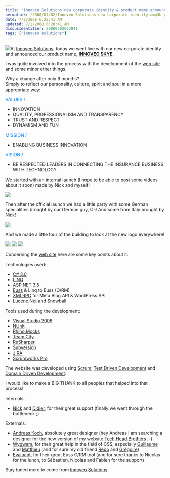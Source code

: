 ```yaml
---
title: "Innoveo Solutions new corporate identity & product name announced"
permalink: /2008/07/02/Innoveo-Solutions-new-corporate-identity-amp3b-product-name-announced/
date: 7/2/2008 6:28:41 AM
updated: 7/2/2008 6:28:41 AM
disqusIdentifier: 20080702062841
tags: ["innoveo solutions"]
---
```

<font color="#0080ff">![](http://farm4.static.flickr.com/3039/2629237282_b1bae653e6_o.jpg)</font>At [Innoveo Solutions](http://www.innoveo.com/), today we went live with our new corporate identity and announced our product name, [**INNOVEO SKYE**](http://www.innoveo.com/Products.aspx).

I was quite involved into the process with the development of the [web site](http://www.innoveo.com/) and some minor other things.
<!-- more -->

Why a change after only 9 months?      
Simply to reflect our personality, culture, spirit and soul in a more appropriate way:

<font color="#0080ff">VALUES /</font> 

*   INNOVATION 
*   QUALITY, PROFESSIONALISM AND TRANSPARENCY 
*   TRUST AND RESPECT 
*   DYNAMISM AND FUN   

<font color="#0080ff">MISSION /</font>

*   ENABLING BUSINESS INNOVATION   

<font color="#0080ff">VISION /</font>

*   BE RESPECTED LEADERS IN CONNECTING THE INSURANCE BUSINESS WITH TECHNOLOGY   

We started with an internal launch (I hope to be able to post some videos about it soon) made by Nick and myself!

![](http://farm4.static.flickr.com/3001/2629324718_d3c943808c.jpg) 

Then after the official launch we had a little party with some German specialities brought by our German guy, Oli! And some from Italy brought by Nick!

![](http://farm4.static.flickr.com/3147/2629269194_6b3a345fb4.jpg) 

And we made a little tour of the building to look at the new logo everywhere!

![](http://farm4.static.flickr.com/3275/2629277982_9b22cd68cb.jpg) ![](http://farm4.static.flickr.com/3131/2629297264_6b8fe0eb84_m.jpg) ![](http://farm4.static.flickr.com/3151/2629304860_f1bf68dd7f_m.jpg) 

Concerning the [web site](http://www.innoveo.com/) here are some key points about it.

Technologies used:

*   [C# 3.0](http://msdn.microsoft.com/en-us/library/bb308966.aspx) 
*   [LINQ](http://msdn.microsoft.com/en-us/netframework/aa904594.aspx)  
*   [ASP.NET 3.5](http://www.asp.net/) 
*   [Euss](http://euss.evaluant.com/) & Linq to Euss (O/RM) 
*   [XMLRPC](http://www.xmlrpc.com/) for Meta Blog API & WordPress API 
*   [Lucene.Net](http://incubator.apache.org/lucene.net/) and Snowball   

Tools used during the development:

*   [Visual Studio 2008](http://msdn.microsoft.com/en-us/vstudio/default.aspx) 
*   [NUnit](http://nunit.com/index.php) 
*   [Rhino.Mocks](http://www.ayende.com/projects/rhino-mocks.aspx)  
*   [Team City](http://www.jetbrains.com/teamcity) 
*   [ReSharper](http://www.jetbrains.com/resharper) 
*   [Subversion](http://subversion.tigris.org/) 
*   [JIRA](http://www.atlassian.com/software/jira/) 
*   [Scrumworks Pro](http://www.danube.com/scrumworks/pro)   

The website was developed using [Scrum](http://www.mountaingoatsoftware.com/scrum), [Test Driven Development](http://www.testdriven.com/modules/news/) and [Domain Driven Development](http://www.infoq.com/articles/ddd-in-practice).

I would like to make a BIG THANK to all peoples that helped into that process!

Internals:

*   [Nick](http://zonenick.blogspot.com/) and [Didier](http://www.didierbeck.com/weblog.php), for their great support (finally we went through the bottleneck ;)  

Externals:

*   [Andreas Koch](https://www.xing.com/profile/Andreas_Koch2), absolutely great designer (hey Andreas I am searching a designer for the new version of my website [Tech Head Brothers](http://www.techheadbrothers.com/) ;-)
*   [Wygwam](http://www.wygwam.com/), for their great help in the field of CSS, especially [Guillaume](http://blogs.codes-sources.com/guillaume/) and [Matthieu](http://www.wygwam.com/Equipe/Matthieu_Hodin.aspx) (and for sure my old friend [Rédo](http://blogs.codes-sources.com/redo) and [Grégoire](http://www.wygwam.com/Equipe/Gregoire_Malvoisin.aspx))
*   [Evaluant](http://www.evaluant.com/web/en/DesktopDefault.aspx), for their great Euss O/RM tool (and for sure thanks to Nicolas for the lunch, to Sébastien, Nicolas and Fabien for the support)  

Stay tuned more to come from [Innoveo Solutions](http://www.innoveo.com/)
